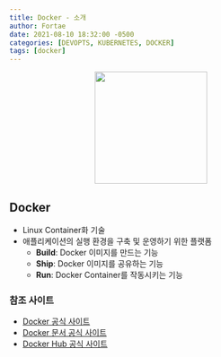 ```yaml
---
title: Docker - 소개
author: Fortae
date: 2021-08-10 18:32:00 -0500
categories: [DEVOPTS, KUBERNETES, DOCKER]
tags: [docker]
---
```


<div align="center">
    <img src="../../resources/img/docker/docker.png" width="200px" />
</div>

## **Docker**

- Linux Container화 기술
- 애플리케이션의 실행 환경을 구축 및 운영하기 위한 플랫폼
  - **Build**: Docker 이미지를 만드는 기능
  - **Ship**: Docker 이미지를 공유하는 기능
  - **Run**: Docker Container를 작동시키는 기능

### 참조 사이트

- [Docker 공식 사이트](https://docker.com)
- [Docker 문서 공식 사이트](https://docs.docker.com)
- [Docker Hub 공식 사이트](https://hub.docker.com)
